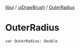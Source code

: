 [libui](../index.md) / [uiDrawBrush](index.md) / [OuterRadius](./-outer-radius.md)

# OuterRadius

`var OuterRadius: Double`